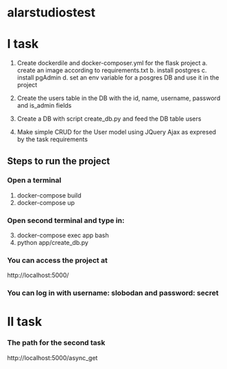 # alarstudiostest

# I task

1. Create dockerdile and docker-composer.yml for the flask project
    a. create an image according to requirements.txt
    b. install postgres
    c. install pgAdmin
    d. set an env variable for a posgres DB and use it in the project

2. Create the users table in the DB with the id, name, username, password and is_admin fields
3. Create a DB with script create_db.py and feed the DB table users
3. Make simple CRUD for the User model using JQuery Ajax as expresed by the task requirements

## Steps to run the project

### Open a terminal
1. docker-compose build
2. docker-compose up

### Open second terminal and type in:
3. docker-compose exec app bash
4. python app/create_db.py

### You can access the project at
http://localhost:5000/

### You can log in with username: slobodan and password: secret

# II task
### The path for the second task
http://localhost:5000/async_get
